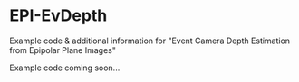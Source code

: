 # EPI-EvDepth
Example code &amp; additional information for "Event Camera Depth Estimation from Epipolar Plane Images"

Example code coming soon...
